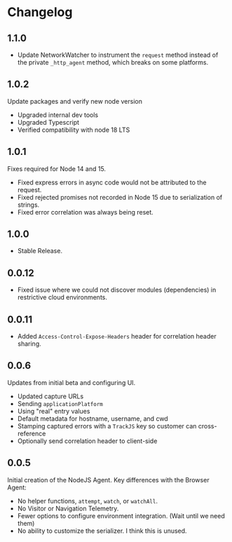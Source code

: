 # Changelog

## 1.1.0

- Update NetworkWatcher to instrument the `request` method instead of the private `_http_agent` method, which breaks on some platforms.

## 1.0.2

Update packages and verify new node version

- Upgraded internal dev tools
- Upgraded Typescript
- Verified compatibility with node 18 LTS

## 1.0.1

Fixes required for Node 14 and 15.

- Fixed express errors in async code would not be attributed to the request.
- Fixed rejected promises not recorded in Node 15 due to serialization of strings.
- Fixed error correlation was always being reset.

## 1.0.0

- Stable Release.

## 0.0.12

- Fixed issue where we could not discover modules (dependencies) in restrictive cloud environments.

## 0.0.11

- Added `Access-Control-Expose-Headers` header for correlation header sharing.

## 0.0.6

Updates from initial beta and configuring UI.

- Updated capture URLs
- Sending `applicationPlatform`
- Using "real" entry values
- Default metadata for hostname, username, and cwd
- Stamping captured errors with a `TrackJS` key so customer can cross-reference
- Optionally send correlation header to client-side

## 0.0.5

Initial creation of the NodeJS Agent. Key differences with the Browser Agent:

- No helper functions, `attempt`, `watch`, or `watchAll`.
- No Visitor or Navigation Telemetry.
- Fewer options to configure environment integration. (Wait until we need them)
- No ability to customize the serializer. I think this is unused.
